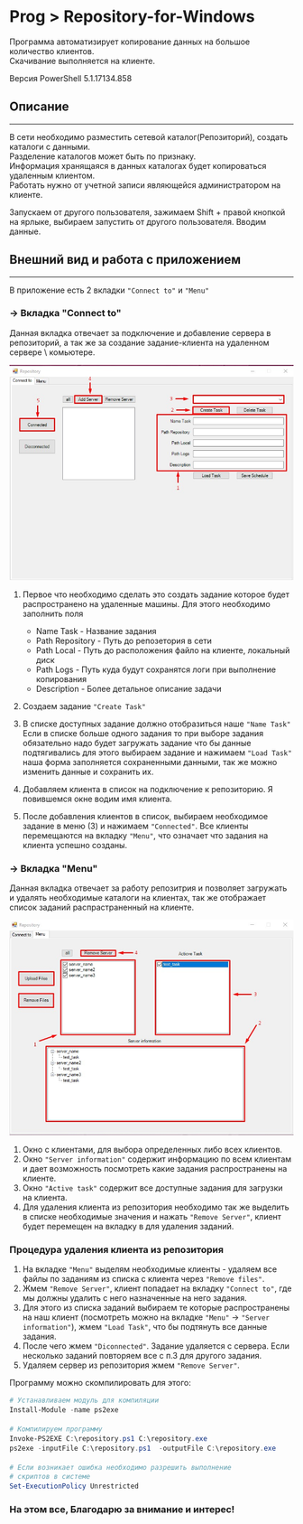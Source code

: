 # Prog > Repository-for-Windows

Программа автоматизирует копирование данных на большое количество клиентов.\
Скачивание выполняется на клиенте.

Версия PowerShell 5.1.17134.858

## Описание
------------
В сети необходимо разместить сетевой каталог(Репозиторий), создать каталоги с данными. \
Разделение каталогов может быть по признаку.\
Информация хранящаяся в данных каталогах будет копироваться удаленным клиентом.\
Работать нужно от учетной записи являющейся администратором на клиенте.

Запускаем от другого пользователя, зажимаем Shift + правой кнопкой на ярлыке, выбираем запустить от другого пользователя. Вводим данные.

## Внешний вид и работа с приложением
------------
В приложение есть 2 вкладки `"Connect to"` и `"Menu"`

### -> Вкладка "Connect to"
Данная вкладка отвечает за подключение и добавление сервера в репозиторий, а так же за создание задание-клиента на удаленном сервере \ комьютере.

![Repository](img/1.jpg)
1. Первое что необходимо сделать это создать задание которое будет распространено на удаленные машины. Для этого необходимо заполнить поля 
   - Name Task - Название задания
   - Path Repository - Путь до репозетория в сети
   - Path Local - Путь до расположения файло на клиенте, локальный диск
   - Path Logs - Путь куда будут сохранятся логи при выполнение копирования
   - Description - Более детальное описание задачи

2. Создаем задание `"Create Task"`
3. В списке доступных задание должно отобразиться наше `"Name Task"`\
   Если в списке больше одного задания то при выборе задания обязательно надо будет загружать задание что бы данные подтягивались для этого выбираем задание и нажимаем `"Load Task"` наша форма заполняется сохраненными данными, так же можно изменить данные и сохранить их.
4. Добавляем клиента в список на подключение к репозиторию. Я повившемся окне водим имя клиента. 
5. После добавления клиентов в список, выбираем необходимое задание в меню (3) и нажимаем `"Connected"`. Все клиенты перемещаются на вкладку `"Menu"`, что означает что задания на клиента успешно созданы.

### -> Вкладка "Menu"
Данная вкладка отвечает за работу репозитрия и позволяет загружать и удалять необходимые каталоги на клиентах, так же отображает список заданий распрастраненный на клиенте.

![Repository](img/2.jpg)
1. Окно с клиентами, для выбора определенных либо всех клиентов.
2. Окно `"Server information"` содержит информацию по всем клиентам и дает возможность посмотреть какие задания распространены на клиенте.
3. Окно `"Active task"` содержит все доступные задания для загрузки на клиента.
4. Для удаления клиента из репозитория необходимо так же выделить в списке необходимые значения и нажать `"Remove Server"`, клиент будет перемещен на вкладку в для удаления заданий.
   
### Процедура удаления клиента из репозитория
1. На вкладке `"Menu"` выделям необходимые клиенты - удаляем все файлы по заданиям из списка с клиента через `"Remove files"`.
2. Жмем `"Remove Server"`, клиент попадает на вкладку `"Connect to"`, где мы должны удалить с него назначенные на него задания.
3. Для этого из списка заданий выбираем те которые распространены на наш клиент (посмотреть можно на вкладке `"Menu"` -> `"Server information"`), жмем `"Load Task"`, что бы подтянуть все данные задания.
4. После чего жмем `"Diconnected"`. Задание удаляется с сервера. Если несколько заданий повторяем все с п.3 для другого задания.
5. Удаляем сервер из репозитория жмем `"Remove Server"`.

Программу можно скомпилировать для этого:
```Powershell
# Устанавливаем модуль для компиляции
Install-Module -name ps2exe

# Компилируем программу
Invoke-PS2EXE C:\repository.ps1 C:\repository.exe
ps2exe -inputFile C:\repository.ps1  -outputFile С:\repository.exe

# Если возникает ошибка необходимо разрешить выполнение
# скриптов в системе
Set-ExecutionPolicy Unrestricted

```

### На этом все, Благодарю за внимание и интерес!
